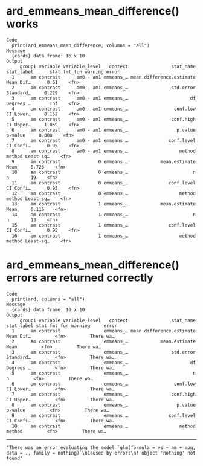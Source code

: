 # ard_emmeans_mean_difference() works

    Code
      print(ard_emmeans_mean_difference, columns = "all")
    Message
      {cards} data frame: 16 x 10
    Output
         group1 variable variable_level   context                stat_name stat_label      stat fmt_fun warning error
      1      am contrast      am0 - am1 emmeans_… mean.difference.estimate  Mean Dif…      0.61    <fn>              
      2      am contrast      am0 - am1 emmeans_…                std.error  Standard…     0.229    <fn>              
      3      am contrast      am0 - am1 emmeans_…                       df  Degrees …       Inf    <fn>              
      4      am contrast      am0 - am1 emmeans_…                 conf.low  CI Lower…     0.162    <fn>              
      5      am contrast      am0 - am1 emmeans_…                conf.high  CI Upper…     1.059    <fn>              
      6      am contrast      am0 - am1 emmeans_…                  p.value    p-value     0.008    <fn>              
      7      am contrast      am0 - am1 emmeans_…               conf.level  CI Confi…      0.95    <fn>              
      8      am contrast      am0 - am1 emmeans_…                   method     method Least-sq…    <fn>              
      9      am contrast              0 emmeans_…            mean.estimate       Mean     0.726    <fn>              
      10     am contrast              0 emmeans_…                        n          n        19    <fn>              
      11     am contrast              0 emmeans_…               conf.level  CI Confi…      0.95    <fn>              
      12     am contrast              0 emmeans_…                   method     method Least-sq…    <fn>              
      13     am contrast              1 emmeans_…            mean.estimate       Mean     0.116    <fn>              
      14     am contrast              1 emmeans_…                        n          n        13    <fn>              
      15     am contrast              1 emmeans_…               conf.level  CI Confi…      0.95    <fn>              
      16     am contrast              1 emmeans_…                   method     method Least-sq…    <fn>              

# ard_emmeans_mean_difference() errors are returned correctly

    Code
      print(ard, columns = "all")
    Message
      {cards} data frame: 10 x 10
    Output
         group1 variable variable_level   context                stat_name stat_label stat fmt_fun warning     error
      1      am contrast                emmeans_… mean.difference.estimate  Mean Dif…         <fn>         There wa…
      2      am contrast                emmeans_…            mean.estimate       Mean         <fn>         There wa…
      3      am contrast                emmeans_…                std.error  Standard…         <fn>         There wa…
      4      am contrast                emmeans_…                       df  Degrees …         <fn>         There wa…
      5      am contrast                emmeans_…                        n          n         <fn>         There wa…
      6      am contrast                emmeans_…                 conf.low  CI Lower…         <fn>         There wa…
      7      am contrast                emmeans_…                conf.high  CI Upper…         <fn>         There wa…
      8      am contrast                emmeans_…                  p.value    p-value         <fn>         There wa…
      9      am contrast                emmeans_…               conf.level  CI Confi…         <fn>         There wa…
      10     am contrast                emmeans_…                   method     method         <fn>         There wa…

---

    "There was an error evaluating the model `glm(formula = vs ~ am + mpg, data = ., family = nothing)`\nCaused by error:\n! object 'nothing' not found"


